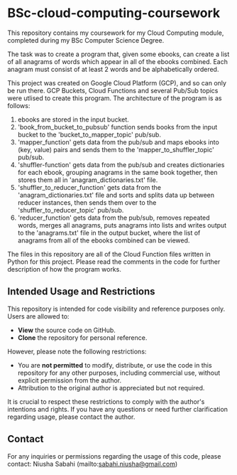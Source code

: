 # BSc-cloud-computing-coursework
This repository contains my coursework for my Cloud Computing module, completed during my BSc Computer Science Degree. 

The task was to create a program that, given some ebooks, can create a list of all anagrams of words which appear in all of the ebooks combined. Each anagram must consist of at least 2 words and be alphabetically ordered.

This project was created on Google Cloud Platform (GCP), and so can only be run there. GCP Buckets, Cloud Functions and several Pub/Sub topics were utlised to create this program. The architecture of the program is as follows:

1. ebooks are stored in the input bucket.
2. 'book_from_bucket_to_pubsub' function sends books from the input bucket to the 'bucket_to_mapper_topic' pub/sub.
3. 'mapper_function' gets data from the pub/sub and maps ebooks into (key, value) pairs and sends them to the 'mapper_to_shuffler_topic' pub/sub.
4. 'shuffler-function' gets data from the pub/sub and creates dictionaries for each ebook, grouping anagrams in the same book together, then stores them all in 'anagram_dictionaries.txt' file.
5. 'shuffler_to_reducer_function' gets data from the 'anagram_dictionaries.txt' file and sorts and splits data up between reducer instances, then sends them over to the 'shuffler_to_reducer_topic' pub/sub.
6. 'reducer_function' gets data from the pub/sub, removes repeated words, merges all anagrams, puts anagrams into lists and writes output to the 'anagrams.txt' file in the output bucket, where the list of anagrams from all of the ebooks combined can be viewed.

The files in this repository are all of the Cloud Function files written in Python for this project. Please read the comments in the code for further description of how the program works.

## Intended Usage and Restrictions
This repository is intended for code visibility and reference purposes only. Users are allowed to:
- **View** the source code on GitHub.
- **Clone** the repository for personal reference.

However, please note the following restrictions:
- You are **not permitted** to modify, distribute, or use the code in this repository for any other purposes, including commercial use, without explicit permission from the author.
- Attribution to the original author is appreciated but not required.

It is crucial to respect these restrictions to comply with the author's intentions and rights. If you have any questions or need further clarification regarding usage, please contact the author.

## Contact
For any inquiries or permissions regarding the usage of this code, please contact:
Niusha Sabahi (mailto:sabahi.niusha@gmail.com)
